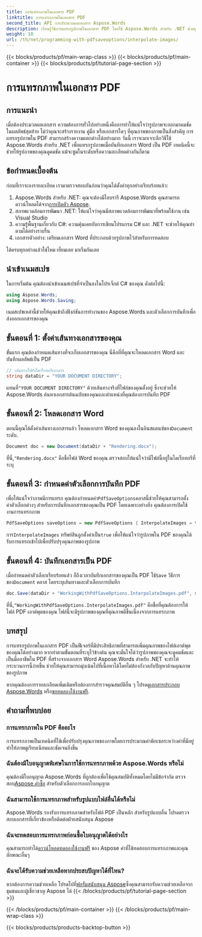 ```yaml
---
title: การแทรกภาพในเอกสาร PDF
linktitle: การแทรกภาพในเอกสาร PDF
second_title: API การประมวลผลเอกสาร Aspose.Words
description: เรียนรู้วิธีการแทรกรูปภาพในเอกสาร PDF โดยใช้ Aspose.Words สำหรับ .NET ด้วยคู่มือทีละขั้นตอนของเรา ปรับปรุงคุณภาพรูปภาพใน PDF ของคุณได้อย่างง่ายดาย
weight: 10
url: /th/net/programming-with-pdfsaveoptions/interpolate-images/
---
```


{{< blocks/products/pf/main-wrap-class >}}
{{< blocks/products/pf/main-container >}}
{{< blocks/products/pf/tutorial-page-section >}}

# การแทรกภาพในเอกสาร PDF

## การแนะนำ

เมื่อต้องประมวลผลเอกสาร ความต้องการทั่วไปอย่างหนึ่งคือการทำให้แน่ใจว่ารูปภาพจะออกมาคมชัดในผลลัพธ์สุดท้าย ไม่ว่าคุณจะสร้างรายงาน คู่มือ หรือเอกสารใดๆ ที่คุณภาพของภาพเป็นสิ่งสำคัญ การแทรกรูปภาพใน PDF สามารถสร้างความแตกต่างได้อย่างมาก วันนี้ เราจะมาเจาะลึกวิธีใช้ Aspose.Words สำหรับ .NET เพื่อแทรกรูปภาพเมื่อบันทึกเอกสาร Word เป็น PDF เทคนิคนี้จะช่วยให้รูปภาพของคุณดูคมชัด แม้จะซูมในระดับหรือความละเอียดต่างกันก็ตาม

## ข้อกำหนดเบื้องต้น

ก่อนที่เราจะลงรายละเอียด เรามาตรวจสอบกันก่อนว่าคุณได้ตั้งค่าทุกอย่างเรียบร้อยแล้ว:

1.  Aspose.Words สำหรับ .NET: คุณจะต้องมีไลบรารี Aspose.Words คุณสามารถดาวน์โหลดได้จาก[การเปิดตัว Aspose](https://releases.aspose.com/words/net/).
2. สภาพแวดล้อมการพัฒนา .NET: ให้แน่ใจว่าคุณมีสภาพแวดล้อมการพัฒนาที่พร้อมใช้งาน เช่น Visual Studio
3. ความรู้พื้นฐานเกี่ยวกับ C#: ความคุ้นเคยกับการเขียนโปรแกรม C# และ .NET จะช่วยให้คุณทำตามได้อย่างราบรื่น
4. เอกสารตัวอย่าง: เตรียมเอกสาร Word ที่ประกอบด้วยรูปภาพไว้สำหรับการทดสอบ

ได้ครบทุกอย่างแล้วใช่ไหม เยี่ยมเลย มาเริ่มกันเลย

## นำเข้าเนมสเปซ

ในการเริ่มต้น คุณต้องนำเข้าเนมสเปซที่จำเป็นลงในโปรเจ็กต์ C# ของคุณ ดังต่อไปนี้:

```csharp
using Aspose.Words;
using Aspose.Words.Saving;
```

เนมสเปซเหล่านี้ช่วยให้คุณเข้าถึงฟังก์ชันการทำงานของ Aspose.Words และตัวเลือกการบันทึกเพื่อส่งออกเอกสารของคุณ

## ขั้นตอนที่ 1: ตั้งค่าเส้นทางเอกสารของคุณ

ขั้นแรก คุณต้องกำหนดเส้นทางที่จะเก็บเอกสารของคุณ นี่คือที่ที่คุณจะโหลดเอกสาร Word และบันทึกผลลัพธ์เป็น PDF

```csharp
// เส้นทางไปยังไดเร็กทอรีเอกสาร
string dataDir = "YOUR DOCUMENT DIRECTORY";
```

 แทนที่`"YOUR DOCUMENT DIRECTORY"` ด้วยเส้นทางจริงที่ไฟล์ของคุณตั้งอยู่ ซึ่งจะช่วยให้ Aspose.Words ค้นหาเอกสารต้นฉบับของคุณและตำแหน่งที่คุณต้องการบันทึก PDF

## ขั้นตอนที่ 2: โหลดเอกสาร Word

 ตอนนี้คุณได้ตั้งค่าเส้นทางเอกสารแล้ว โหลดเอกสาร Word ของคุณลงในอินสแตนซ์ของ`Document` ระดับ.

```csharp
Document doc = new Document(dataDir + "Rendering.docx");
```

 ที่นี่,`"Rendering.docx"` คือชื่อไฟล์ Word ของคุณ ตรวจสอบให้แน่ใจว่ามีไฟล์นี้อยู่ในไดเร็กทอรีที่ระบุ

## ขั้นตอนที่ 3: กำหนดค่าตัวเลือกการบันทึก PDF

เพื่อให้แน่ใจว่าภาพมีการแทรก คุณต้องกำหนดค่า`PdfSaveOptions`คลาสนี้ช่วยให้คุณสามารถตั้งค่าตัวเลือกต่างๆ สำหรับการบันทึกเอกสารของคุณเป็น PDF โดยเฉพาะอย่างยิ่ง คุณต้องการเปิดใช้งานการแทรกภาพ

```csharp
PdfSaveOptions saveOptions = new PdfSaveOptions { InterpolateImages = true };
```

 การ`InterpolateImages` ทรัพย์สินถูกตั้งค่าเป็น`true` เพื่อให้แน่ใจว่ารูปภาพใน PDF ของคุณได้รับการแทรกเข้าไปเพื่อปรับปรุงคุณภาพของรูปภาพ

## ขั้นตอนที่ 4: บันทึกเอกสารเป็น PDF

 เมื่อกำหนดค่าตัวเลือกเรียบร้อยแล้ว ก็ถึงเวลาบันทึกเอกสารของคุณเป็น PDF ใช้`Save` วิธีการของ`Document` คลาส โดยระบุเส้นทางและตัวเลือกการบันทึก

```csharp
doc.Save(dataDir + "WorkingWithPdfSaveOptions.InterpolateImages.pdf", saveOptions);
```

 ที่นี่,`"WorkingWithPdfSaveOptions.InterpolateImages.pdf"` คือชื่อที่คุณต้องการให้ไฟล์ PDF เอาต์พุตของคุณ ไฟล์นี้จะมีรูปภาพของคุณที่คุณภาพดีขึ้นเนื่องจากการแทรกภาพ

## บทสรุป

การแทรกรูปภาพในเอกสาร PDF เป็นฟีเจอร์ที่มีประสิทธิภาพที่สามารถเพิ่มคุณภาพของไฟล์เอาต์พุตของคุณได้อย่างมาก หากทำตามขั้นตอนที่ระบุไว้ข้างต้น คุณจะมั่นใจได้ว่ารูปภาพของคุณจะดูคมชัดและเป็นมืออาชีพใน PDF ที่สร้างจากเอกสาร Word Aspose.Words สำหรับ .NET จะทำให้กระบวนการนี้ง่ายขึ้น ช่วยให้คุณสามารถมุ่งเน้นไปที่เนื้อหาได้โดยไม่ต้องกังวลกับปัญหาด้านคุณภาพของรูปภาพ

หากคุณต้องการรายละเอียดเพิ่มเติมหรือต้องการสำรวจคุณสมบัติอื่น ๆ โปรดดู[เอกสารประกอบ Aspose.Words](https://reference.aspose.com/words/net/) หรือ[ขอทดลองใช้งานฟรี](https://releases.aspose.com/).

## คำถามที่พบบ่อย

### การแทรกภาพใน PDF คืออะไร

การแทรกภาพเป็นเทคนิคที่ใช้เพื่อปรับปรุงคุณภาพของภาพโดยการประมาณค่าพิกเซลระหว่างค่าที่มีอยู่ ทำให้ภาพดูเรียบเนียนและชัดเจนยิ่งขึ้น

### ฉันต้องมีใบอนุญาตพิเศษในการใช้การแทรกภาพด้วย Aspose.Words หรือไม่

 คุณต้องมีใบอนุญาต Aspose.Words ที่ถูกต้องเพื่อใช้คุณสมบัติทั้งหมดโดยไม่มีข้อจำกัด ตรวจสอบ[Aspose.คำซื้อ](https://purchase.aspose.com/buy) สำหรับตัวเลือกการออกใบอนุญาต

### ฉันสามารถใช้การแทรกภาพสำหรับรูปแบบไฟล์อื่นได้หรือไม่

Aspose.Words รองรับการแทรกภาพสำหรับไฟล์ PDF เป็นหลัก สำหรับรูปแบบอื่น โปรดตรวจสอบเอกสารที่เกี่ยวข้องหรือติดต่อฝ่ายสนับสนุน Aspose

### ฉันจะทดสอบการแทรกภาพก่อนซื้อใบอนุญาตได้อย่างไร

 คุณสามารถทำได้[ดาวน์โหลดทดลองใช้งานฟรี](https://releases.aspose.com/) ของ Aspose คำที่ใช้ทดสอบการแทรกภาพและคุณลักษณะอื่นๆ

### ฉันจะได้รับความช่วยเหลือหากประสบปัญหาได้ที่ไหน?

 หากต้องการความช่วยเหลือ โปรดไปที่[ฟอรั่มสนับสนุน Aspose](https://forum.aspose.com/c/words/8)ซึ่งคุณสามารถรับความช่วยเหลือจากชุมชนและผู้เชี่ยวชาญ Aspose ได้
{{< /blocks/products/pf/tutorial-page-section >}}

{{< /blocks/products/pf/main-container >}}
{{< /blocks/products/pf/main-wrap-class >}}

{{< blocks/products/products-backtop-button >}}
